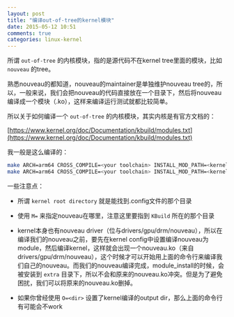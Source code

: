 ```yaml
---
layout: post
title: "编译out-of-tree的kernel模块"
date: 2015-05-12 10:51
comments: true
categories: linux-kernel
---
```


所谓 `out-of-tree` 的内核模块，指的是源代码不在kernel tree里面的模块，比如 `nouveau` 的tree。

熟悉nouveau的都知道，nouveau的maintainer是单独维护nouveau tree的，所以，一般来说，我们会把nouveau的代码直接放在一个目录下，然后将nouveau编译成一个模块（.ko），这样来编译运行测试就都比较简单。

<!-- more -->

所以关于如何编译一个 `out-of-tree` 的内核模块，其实内核是有官方文档的：

[https://www.kernel.org/doc/Documentation/kbuild/modules.txt](https://www.kernel.org/doc/Documentation/kbuild/modules.txt)

我一般是这么编译的：

``` bash
make ARCH=arm64 CROSS_COMPILE=<your toolchain> INSTALL_MOD_PATH=<kernel module install path> M=~/nouveau/drm/nouveau/ -C <the kernel root directory> -j4 modules
make ARCH=arm64 CROSS_COMPILE=<your toolchain> INSTALL_MOD_PATH=<kernel module install path> M=~/nouveau/drm/nouveau/ -C <the kernel root directory> modules_install
```

一些注意点：

- 所谓 `kernel root directory` 就是能找到.config文件的那个目录

- 使用 `M=` 来指定nouveau在哪里，注意这里要指到 `KBuild` 所在的那个目录

- kernel本身也有nouveau driver（位与drivers/gpu/drm/nouveau），所以在编译我们的nouveau之前，要先在kernel config中设置编译nouveau为module，然后编译kernel，这样就会出现一个nouveau.ko（来自drivers/gpu/drm/nouveau），这个时候才可以开始用上面的命令行来编译我们自己的nouveau。而我们的nouveau编译完成，module_install的时候，会被安装到 `extra` 目录下，所以不会和原来的nouveau.ko冲突。但是为了避免困扰，我们可以将原来的nouveau.ko删掉。

- 如果你曾经使用 `O=<dir>` 设置了kernel编译的output dir，那么上面的命令行有可能会不work

